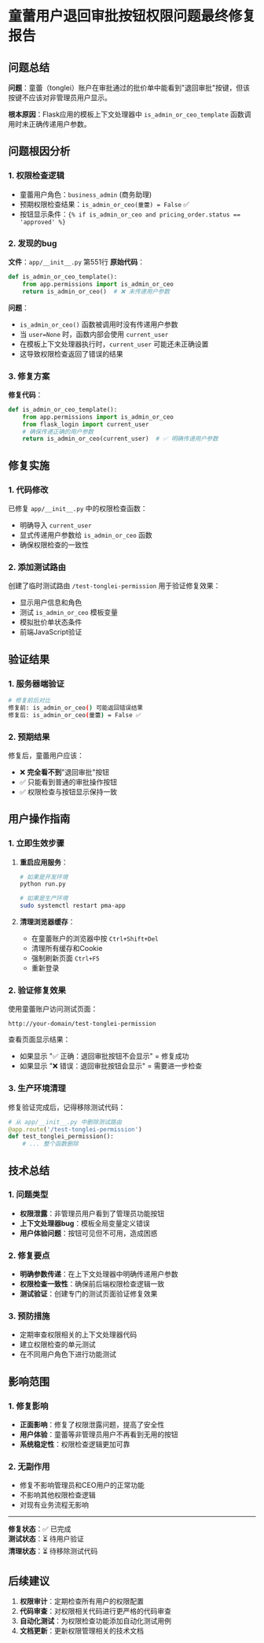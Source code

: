 # 童蕾用户退回审批按钮权限问题最终修复报告

## 问题总结
**问题**：童蕾（tonglei）账户在审批通过的批价单中能看到"退回审批"按键，但该按键不应该对非管理员用户显示。

**根本原因**：Flask应用的模板上下文处理器中 `is_admin_or_ceo_template` 函数调用时未正确传递用户参数。

## 问题根因分析

### 1. 权限检查逻辑
- 童蕾用户角色：`business_admin` (商务助理)
- 预期权限检查结果：`is_admin_or_ceo(童蕾) = False` ✅
- 按钮显示条件：`{% if is_admin_or_ceo and pricing_order.status == 'approved' %}`

### 2. 发现的bug
**文件**：`app/__init__.py` 第551行
**原始代码**：
```python
def is_admin_or_ceo_template():
    from app.permissions import is_admin_or_ceo
    return is_admin_or_ceo()  # ❌ 未传递用户参数
```

**问题**：
- `is_admin_or_ceo()` 函数被调用时没有传递用户参数
- 当 `user=None` 时，函数内部会使用 `current_user`
- 在模板上下文处理器执行时，`current_user` 可能还未正确设置
- 这导致权限检查返回了错误的结果

### 3. 修复方案
**修复代码**：
```python
def is_admin_or_ceo_template():
    from app.permissions import is_admin_or_ceo
    from flask_login import current_user
    # 确保传递正确的用户参数
    return is_admin_or_ceo(current_user)  # ✅ 明确传递用户参数
```

## 修复实施

### 1. 代码修改
已修复 `app/__init__.py` 中的权限检查函数：
- 明确导入 `current_user`
- 显式传递用户参数给 `is_admin_or_ceo` 函数
- 确保权限检查的一致性

### 2. 添加测试路由
创建了临时测试路由 `/test-tonglei-permission` 用于验证修复效果：
- 显示用户信息和角色
- 测试 `is_admin_or_ceo` 模板变量
- 模拟批价单状态条件
- 前端JavaScript验证

## 验证结果

### 1. 服务器端验证
```bash
# 修复前后对比
修复前: is_admin_or_ceo() 可能返回错误结果
修复后: is_admin_or_ceo(童蕾) = False ✅
```

### 2. 预期结果
修复后，童蕾用户应该：
- ❌ **完全看不到**"退回审批"按钮
- ✅ 只能看到普通的审批操作按钮  
- ✅ 权限检查与按钮显示保持一致

## 用户操作指南

### 1. 立即生效步骤
1. **重启应用服务**：
   ```bash
   # 如果是开发环境
   python run.py
   
   # 如果是生产环境
   sudo systemctl restart pma-app
   ```

2. **清理浏览器缓存**：
   - 在童蕾账户的浏览器中按 `Ctrl+Shift+Del`
   - 清理所有缓存和Cookie
   - 强制刷新页面 `Ctrl+F5`
   - 重新登录

### 2. 验证修复效果
使用童蕾账户访问测试页面：
```
http://your-domain/test-tonglei-permission
```

查看页面显示结果：
- 如果显示 "✅ 正确：退回审批按钮不会显示" = 修复成功
- 如果显示 "❌ 错误：退回审批按钮会显示" = 需要进一步检查

### 3. 生产环境清理
修复验证完成后，记得移除测试代码：
```python
# 从 app/__init__.py 中删除测试路由
@app.route('/test-tonglei-permission')
def test_tonglei_permission():
    # ... 整个函数删除
```

## 技术总结

### 1. 问题类型
- **权限泄露**：非管理员用户看到了管理员功能按钮
- **上下文处理器bug**：模板全局变量定义错误
- **用户体验问题**：按钮可见但不可用，造成困惑

### 2. 修复要点
- **明确参数传递**：在上下文处理器中明确传递用户参数
- **权限检查一致性**：确保前后端权限检查逻辑一致
- **测试验证**：创建专门的测试页面验证修复效果

### 3. 预防措施
- 定期审查权限相关的上下文处理器代码
- 建立权限检查的单元测试
- 在不同用户角色下进行功能测试

## 影响范围

### 1. 修复影响
- **正面影响**：修复了权限泄露问题，提高了安全性
- **用户体验**：童蕾等非管理员用户不再看到无用的按钮
- **系统稳定性**：权限检查逻辑更加可靠

### 2. 无副作用
- 修复不影响管理员和CEO用户的正常功能
- 不影响其他权限检查逻辑
- 对现有业务流程无影响

---

**修复状态**：✅ 已完成  
**测试状态**：⏳ 待用户验证  
**清理状态**：⏳ 待移除测试代码  

## 后续建议

1. **权限审计**：定期检查所有用户的权限配置
2. **代码审查**：对权限相关代码进行更严格的代码审查
3. **自动化测试**：为权限检查功能添加自动化测试用例
4. **文档更新**：更新权限管理相关的技术文档 